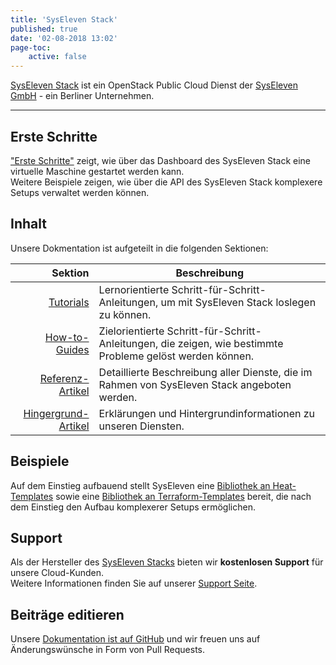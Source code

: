 ```yaml
---
title: 'SysEleven Stack'
published: true
date: '02-08-2018 13:02'
page-toc:
    active: false
---
```


[SysEleven Stack](https://www.syseleven.de/produkte-services/syseleven-stack/) ist ein OpenStack Public Cloud Dienst der [SysEleven GmbH](https://www.syseleven.de/) - ein Berliner Unternehmen.

---

## Erste Schritte

["Erste Schritte"](../02.Tutorials/02.firststeps/docs.en.md) zeigt, wie über das Dashboard des SysEleven Stack eine virtuelle Maschine gestartet werden kann.  
Weitere Beispiele zeigen, wie über die API des SysEleven Stack komplexere Setups verwaltet werden können.

## Inhalt

Unsere Dokmentation ist aufgeteilt in die folgenden Sektionen:

| Sektion             | Beschreibung |
| -------------------:| -------------|
| [Tutorials](../02.Tutorials/docs.de.md)            | Lernorientierte Schritt-für-Schritt-Anleitungen, um mit SysEleven Stack loslegen zu können. |
| [How-to-Guides](../03.Howtos/docs.de.md)           | Zielorientierte Schritt-für-Schritt-Anleitungen, die zeigen, wie bestimmte Probleme gelöst werden können. |
| [Referenz-Artikel](../04.Reference/docs.de.md)     | Detaillierte Beschreibung aller Dienste, die im Rahmen von SysEleven Stack angeboten werden. |
| [Hingergrund-Artikel](../05.Background/docs.de.md) | Erklärungen und Hintergrundinformationen zu unseren Diensten. |

## Beispiele

Auf dem Einstieg aufbauend stellt SysEleven eine [Bibliothek an Heat-Templates](https://github.com/syseleven/heat-examples) sowie eine [Bibliothek an Terraform-Templates](https://github.com/syseleven/terraform-examples) bereit, die nach dem Einstieg den Aufbau komplexerer Setups ermöglichen.

## Support

Als der Hersteller des [SysEleven Stacks](https://dashboard.cloud.syseleven.net/) bieten wir **kostenlosen Support** für unsere Cloud-Kunden.  
Weitere Informationen finden Sie auf unserer [Support Seite](../06.Support/default.de.md).

## Beiträge editieren

Unsere [Dokumentation ist auf GitHub](https://github.com/syseleven/grav-docu-syseleven-stack) und wir freuen uns auf Änderungswünsche in Form von Pull Requests.
